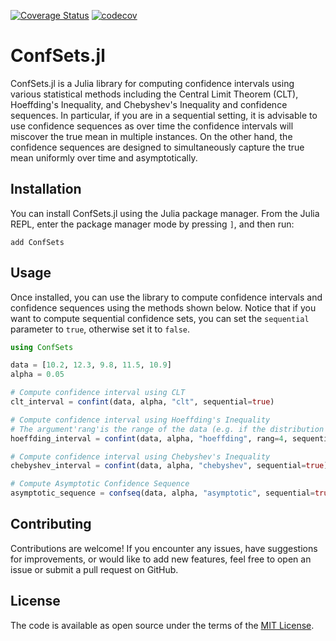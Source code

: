 [![Coverage Status](https://app.travis-ci.com/bergio13/ConfSets.jl.svg?branch=main)](https://app.travis-ci.com/bergio13/ConfSets.jl.svg?branch=main)
[![codecov](https://codecov.io/gh/bergio13/ConfSets.jl/graph/badge.svg?token=2WDDX6XTIH)](https://codecov.io/gh/bergio13/ConfSets.jl)

# ConfSets.jl

ConfSets.jl is a Julia library for computing confidence intervals using various statistical methods including the Central Limit Theorem (CLT), Hoeffding's Inequality, and Chebyshev's Inequality and confidence sequences. In particular, if you are in a sequential setting, it is advisable to use confidence sequences as over time the confidence intervals will miscover the true mean in multiple instances. On the other hand, the confidence sequences are designed to simultaneously capture the true mean uniformly over time and asymptotically.

## Installation

You can install ConfSets.jl using the Julia package manager. From the Julia REPL, enter the package manager mode by pressing `]`, and then run:

```
add ConfSets
```

## Usage

Once installed, you can use the library to compute confidence intervals and confidence sequences using the methods shown below. Notice that if you want to compute sequential confidence sets, you can set the `sequential` parameter to `true`, otherwise set it to `false`.

```julia
using ConfSets

data = [10.2, 12.3, 9.8, 11.5, 10.9]
alpha = 0.05

# Compute confidence interval using CLT
clt_interval = confint(data, alpha, "clt", sequential=true)

# Compute confidence interval using Hoeffding's Inequality
# The argument'rang'is the range of the data (e.g. if the distribution is in the range 9-13 --> set rang=4)
hoeffding_interval = confint(data, alpha, "hoeffding", rang=4, sequential=false)

# Compute confidence interval using Chebyshev's Inequality
chebyshev_interval = confint(data, alpha, "chebyshev", sequential=true)

# Compute Asymptotic Confidence Sequence
asymptotic_sequence = confseq(data, alpha, "asymptotic", sequential=true)
```

## Contributing

Contributions are welcome! If you encounter any issues, have suggestions for improvements, or would like to add new features, feel free to open an issue or submit a pull request on GitHub.

## License

The code is available as open source under the terms of the [MIT License](https://opensource.org/licenses/MIT).
